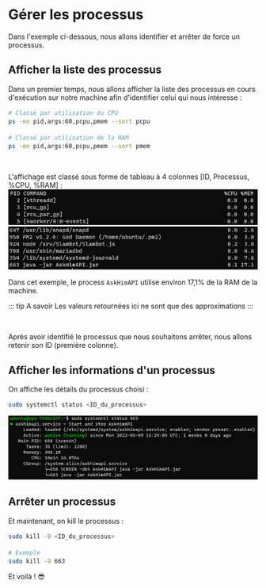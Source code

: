 # Gérer les processus

Dans l'exemple ci-dessous, nous allons identifier et arrêter de force un processus.

## Afficher la liste des processus
Dans un premier temps, nous allons afficher la liste des processus en cours d'exécution sur notre machine afin d'identifier celui qui nous intéresse :

```sh
# Classé par utilisation du CPU
ps -eo pid,args:60,pcpu,pmem --sort pcpu

# Classé par utilisation de la RAM
ps -eo pid,args:60,pcpu,pmem --sort pmem
```

<br>

L'affichage est classé sous forme de tableau à 4 colonnes [ID, Processus, %CPU, %RAM] :
![](./assets_manage-process/ps_header.png)
![](./assets_manage-process/ps_footer.png)

Dans cet exemple, le process `AskHimAPI` utilise environ 17,1% de la RAM de la machine.

::: tip A savoir
Les valeurs retournées ici ne sont que des approximations
:::

<br>

Après avoir identifié le processus que nous souhaitons arrêter, nous allons retenir son ID (première colonne).

## Afficher les informations d'un processus
On affiche les détails du processus choisi :
```sh
sudo systemctl status <ID_du_processus>
```

![](./assets_manage-process/status_pid.png)

## Arrêter un processus
Et maintenant, on kill le processus :
```sh
sudo kill -9 <ID_du_processus>

# Exemple
sudo kill -9 663
```
Et voilà ! 😎